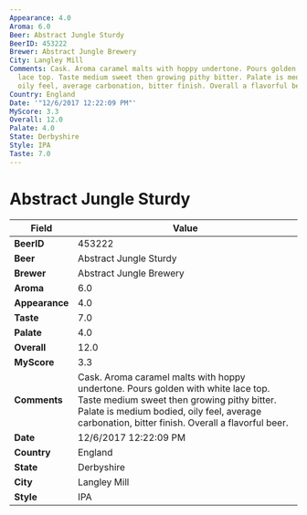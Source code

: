 ```yaml
---
Appearance: 4.0
Aroma: 6.0
Beer: Abstract Jungle Sturdy
BeerID: 453222
Brewer: Abstract Jungle Brewery
City: Langley Mill
Comments: Cask. Aroma caramel malts with hoppy undertone. Pours golden with white
  lace top. Taste medium sweet then growing pithy bitter. Palate is medium bodied,
  oily feel, average carbonation, bitter finish. Overall a flavorful beer.
Country: England
Date: '"12/6/2017 12:22:09 PM"'
MyScore: 3.3
Overall: 12.0
Palate: 4.0
State: Derbyshire
Style: IPA
Taste: 7.0
---
```


# Abstract Jungle Sturdy

| Field         | Value |
|---------------|-------|
| **BeerID** | 453222 |
| **Beer** | Abstract Jungle Sturdy |
| **Brewer** | Abstract Jungle Brewery |
| **Aroma** | 6.0 |
| **Appearance** | 4.0 |
| **Taste** | 7.0 |
| **Palate** | 4.0 |
| **Overall** | 12.0 |
| **MyScore** | 3.3 |
| **Comments** | Cask. Aroma caramel malts with hoppy undertone. Pours golden with white lace top. Taste medium sweet then growing pithy bitter. Palate is medium bodied, oily feel, average carbonation, bitter finish. Overall a flavorful beer. |
| **Date** | 12/6/2017 12:22:09 PM |
| **Country** | England |
| **State** | Derbyshire |
| **City** | Langley Mill |
| **Style** | IPA |
